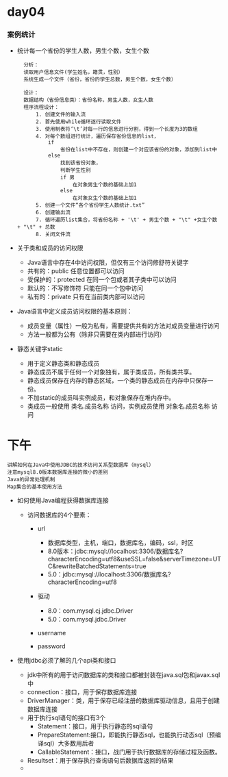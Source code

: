 # day04
### 案例统计
- 统计每一个省份的学生人数，男生个数，女生个数

		分析：
		读取用户信息文件(学生姓名，籍贯，性别）
		系统生成一个文件（省份，省份的学生总数，男生个数，女生个数）
		
		设计：
		数据结构（省份信息类）：省份名称，男生人数，女生人数
		程序流程设计：
			1. 创建文件的输入流
			2. 首先使用while循环逐行读取文件
			3. 使用制表符‘\t’对每一行的信息进行分割，得到一个长度为3的数组
			4. 对每个数组进行统计，遍历保存省份信息的list，
				if 
					省份在list中不存在，则创建一个对应该省份的对象，添加到list中
				else 
					找到该省份对象，
					判断学生性别
					if 男
						在对象男生个数的基础上加1
					else
						在对象女生个数的基础上加1		
			5. 创建一个文件“各个省份学生人数统计.txt”
			6. 创建输出流
			7. 循环遍历list集合，将省份名称 + '\t' + 男生个数 + "\t" +女生个数 + "\t" + 总数
			8. 关闭文件流

- 关于类和成员的访问权限
	- Java语言中存在4中访问权限，但仅有三个访问修舒符关键字
	- 共有的：public 任意位置都可以访问
	- 受保护的：protected 在同一个包或者其子类中可以访问
	- 默认的：不写修饰符 只能在同一个包中访问
	- 私有的：private 只有在当前类内部可以访问
- Java语言中定义成员访问权限的基本原则：
	- 成员变量（属性）一般为私有，需要提供共有的方法对成员变量进行访问
	- 方法一般都为公有（除非只需要在类内部进行访问）

- 静态关键字static
	- 用于定义静态类和静态成员
	- 静态成员不属于任何一个对象独有，属于类成员，所有类共享。
	- 静态成员保存在内存的静态区域，一个类的静态成员在内存中只保存一份。
	- 不加static的成员叫实例成员，和对象保存在堆内存中。
	- 类成员一般使用 类名.成员名称 访问，实例成员使用 对象名.成员名称 访问



# 下午 
	讲解如何在Java中使用JDBC的技术访问关系型数据库（mysql）
	注意mysql8.0版本数据库连接的微小的差别
	Java的异常处理机制
	Map集合的基本使用方法

- 如何使用Java编程获得数据库连接
	- 访问数据库的4个要素：
		- url	
			- 数据库类型，主机，端口，数据库名，编码，ssl，时区
			- 8.0版本：jdbc:mysql://localhost:3306/数据库名?characterEncoding=utf8&useSSL=false&serverTimezone=UTC&rewriteBatchedStatements=true
			- 5.0：jdbc:mysql://localhost:3306/数据库名?characterEncoding=utf8
		- 驱动
			- 8.0：com.mysql.cj.jdbc.Driver
			- 5.0：com.mysql.jdbc.Driver

		- username
		- password

- 使用jdbc必须了解的几个api类和接口
	- jdk中所有的用于访问数据库的类和接口都被封装在java.sql包和javax.sql中
	- connection：接口，用于保存数据库连接
	- DriverManager：类，用于保存已经注册的数据库驱动信息，且用于创建数据库连接
	- 用于执行sql语句的接口有3个
		- Statement：接口，用于执行静态的sql语句
		- PrepareStatement:接口，即能执行静态sql，也能执行动态sql（预编译sql）大多数用后者
		- CallableStatement：接口，战门用于执行数据库的存储过程及函数。
	- Resultset：用于保存执行查询语句后数据库返回的结果
	- 